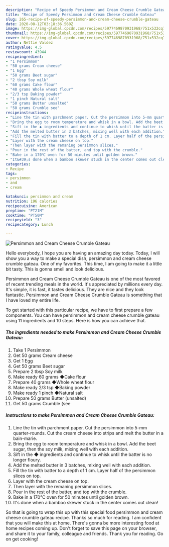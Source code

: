 ```yaml
---
description: "Recipe of Speedy Persimmon and Cream Cheese Crumble Gateau"
title: "Recipe of Speedy Persimmon and Cream Cheese Crumble Gateau"
slug: 265-recipe-of-speedy-persimmon-and-cream-cheese-crumble-gateau
date: 2020-08-12T03:18:36.560Z
image: https://img-global.cpcdn.com/recipes/5977469870931968/751x532cq70/persimmon-and-cream-cheese-crumble-gateau-recipe-main-photo.jpg
thumbnail: https://img-global.cpcdn.com/recipes/5977469870931968/751x532cq70/persimmon-and-cream-cheese-crumble-gateau-recipe-main-photo.jpg
cover: https://img-global.cpcdn.com/recipes/5977469870931968/751x532cq70/persimmon-and-cream-cheese-crumble-gateau-recipe-main-photo.jpg
author: Nettie Valdez
ratingvalue: 4.5
reviewcount: 43944
recipeingredient:
- "1 Persimmon"
- "50 grams Cream cheese"
- "1 Egg"
- "50 grams Beet sugar"
- "2 tbsp Soy milk"
- "60 grams Cake flour"
- "40 grams Whole wheat flour"
- "2/3 tsp Baking powder"
- "1 pinch Natural salt"
- "50 grams Butter unsalted"
- "50 grams Crumble see"
recipeinstructions:
- "Line the tin with parchment paper. Cut the persimmon into 5-mm quarter-rounds. Cut the cream cheese into strips and melt the butter in a bain-marie."
- "Bring the egg to room temperature and whisk in a bowl. Add the beet sugar, then the soy milk, mixing well with each addition."
- "Sift in the ◆ ingredients and continue to whisk until the batter is no longer floury."
- "Add the melted butter in 3 batches, mixing well with each addition."
- "Fill the tin with batter to a depth of 1 cm. Layer half of the persimmon slices on top."
- "Layer with the cream cheese on top."
- "Then layer with the remaning persimmon slices."
- "Pour in the rest of the batter, and top with the crumble."
- "Bake in a 170℃ oven for 50 minutes until golden brown."
- "It&#39;s done when a bamboo skewer stuck in the center comes out clean!"
categories:
- Recipe
tags:
- persimmon
- and
- cream

katakunci: persimmon and cream 
nutrition: 196 calories
recipecuisine: American
preptime: "PT21M"
cooktime: "PT50M"
recipeyield: "3"
recipecategory: Lunch

---
```



![Persimmon and Cream Cheese Crumble Gateau](https://img-global.cpcdn.com/recipes/5977469870931968/751x532cq70/persimmon-and-cream-cheese-crumble-gateau-recipe-main-photo.jpg)

Hello everybody, I hope you are having an amazing day today. Today, I will show you a way to make a special dish, persimmon and cream cheese crumble gateau. One of my favorites. This time, I am going to make it a little bit tasty. This is gonna smell and look delicious.



Persimmon and Cream Cheese Crumble Gateau is one of the most favored of recent trending meals in the world. It's appreciated by millions every day. It's simple, it is fast, it tastes delicious. They are nice and they look fantastic. Persimmon and Cream Cheese Crumble Gateau is something that I have loved my entire life.


To get started with this particular recipe, we have to first prepare a few components. You can have persimmon and cream cheese crumble gateau using 11 ingredients and 10 steps. Here is how you can achieve that.

<!--inarticleads1-->

##### The ingredients needed to make Persimmon and Cream Cheese Crumble Gateau:

1. Take 1 Persimmon
1. Get 50 grams Cream cheese
1. Get 1 Egg
1. Get 50 grams Beet sugar
1. Prepare 2 tbsp Soy milk
1. Make ready 60 grams ◆Cake flour
1. Prepare 40 grams ◆Whole wheat flour
1. Make ready 2/3 tsp ◆Baking powder
1. Make ready 1 pinch ◆Natural salt
1. Prepare 50 grams Butter (unsalted)
1. Get 50 grams Crumble (see




<!--inarticleads2-->

##### Instructions to make Persimmon and Cream Cheese Crumble Gateau:

1. Line the tin with parchment paper. Cut the persimmon into 5-mm quarter-rounds. Cut the cream cheese into strips and melt the butter in a bain-marie.
1. Bring the egg to room temperature and whisk in a bowl. Add the beet sugar, then the soy milk, mixing well with each addition.
1. Sift in the ◆ ingredients and continue to whisk until the batter is no longer floury.
1. Add the melted butter in 3 batches, mixing well with each addition.
1. Fill the tin with batter to a depth of 1 cm. Layer half of the persimmon slices on top.
1. Layer with the cream cheese on top.
1. Then layer with the remaning persimmon slices.
1. Pour in the rest of the batter, and top with the crumble.
1. Bake in a 170℃ oven for 50 minutes until golden brown.
1. It&#39;s done when a bamboo skewer stuck in the center comes out clean!




So that is going to wrap this up with this special food persimmon and cream cheese crumble gateau recipe. Thanks so much for reading. I am confident that you will make this at home. There's gonna be more interesting food at home recipes coming up. Don't forget to save this page on your browser, and share it to your family, colleague and friends. Thank you for reading. Go on get cooking!
